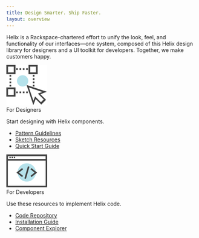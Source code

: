 ```yaml
---
title: Design Smarter. Ship Faster.
layout: overview
---
```


Helix is a Rackspace-chartered effort to unify the look, feel, and
functionality of our interfaces&mdash;one system, composed of this Helix design
library for designers and a UI toolkit for developers. Together, we make
customers happy.

<div class="card-container">
  <div class="card" id="left">
    <div class="icon"><img src="assets/images/For_Designers_Icon.svg" alt="designer UX icon"/></div>
    <span class="card-heading">For Designers</span>
    <p>Start designing with Helix components.</p>
    <div class="card-bottom">
      <ul>
        <li><a href="{{site.url}}/status.html">Pattern Guidelines</a></li>
        <li><a href="{{site.url}}/getting-started/design.html#sketch-resources">Sketch Resources </a></li>
        <li><a href="{{site.url}}/getting-started/design.html">Quick Start Guide</a></li>
      </ul>
    </div>
  </div>
  <div class="card" id="right">
    <div class="icon"><img src="assets/images/For_Developers_Icon.svg" alt="developer code icon"/></div>
    <span class="card-heading">For Developers</span>
    <p>Use these resources to implement Helix code.</p>
    <div class="card-bottom">
      <ul>
        <li><a href="https://github.com/rackerlabs/helix-ui/">Code Repository <hx-icon type="external-link"></hx-icon></a></li>
        <li><a href="https://rackerlabs.github.io/helix-ui/guides/getting-started/" target="_blank">Installation Guide <hx-icon type="external-link"></hx-icon></a></li>
        <li><a href="https://rackerlabs.github.io/helix-ui/" target="_blank">Component Explorer <hx-icon type="external-link"></hx-icon></a></li>
      </ul>
    </div>
  </div>
</div>
